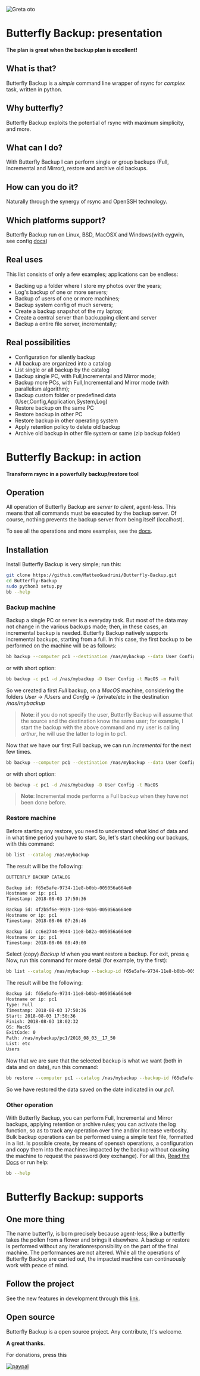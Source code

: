 ![Greta oto](img/bb.png)

# Butterfly Backup: presentation
**The plan is great when the backup plan is excellent!**

## What is that?
Butterfly Backup is a _simple_ command line wrapper of rsync for _complex_ task, written in python.

## Why butterfly?
Butterfly Backup exploits the potential of rsync with maximum simplicity, and more.

## What can I do?
With Butterfly Backup I can perform single or group backups (Full, Incremental and Mirror), restore and archive old backups.

## How can you do it?
Naturally through the synergy of rsync and OpenSSH technology.

## Which platforms support?
Butterfly Backup run on Linux, BSD, MacOSX and Windows(with cygwin, see config [docs](https://Butterfly-Backup.readthedocs.io/en/latest/))

## Real uses
This list consists of only a few examples; applications can be endless:
* Backing up a folder where I store my photos over the years;
* Log's backup of one or more servers;
* Backup of users of one or more machines;
* Backup system config of much servers;
* Create a backup snapshot of the my laptop;
* Create a central server than backupping client and server
* Backup a entire file server, incrementally;

## Real possibilities
- Configuration for silently backup
- All backup are organized into a catalog
- List single or all backup by the catalog
- Backup single PC, with Full,Incremental and Mirror mode;
- Backup more PCs, with Full,Incremental and Mirror mode (with parallelism algorithm);
- Backup custom folder or predefined data (User,Config,Application,System,Log)
- Restore backup on the same PC
- Restore backup in other PC
- Restore backup in other operating system
- Apply retention policy to delete old backup
- Archive old backup in other file system or same (zip backup folder)


# Butterfly Backup: in action
**Transform rsync in a powerfully backup/restore tool**

## Operation
All operation of Butterfly Backup are _server to client_, agent-less.
This means that all commands must be executed by the backup server. Of course, nothing prevents the backup server from being itself (localhost).

To see all the operations and more examples, see the [docs](https://Butterfly-Backup.readthedocs.io/en/latest/).

## Installation
Install Butterfly Backup is very simple; run this:
```bash
git clone https://github.com/MatteoGuadrini/Butterfly-Backup.git
cd Butterfly-Backup
sudo python3 setup.py
bb --help
```

### Backup machine
Backup a single PC or server is a everyday task. 
But most of the data may not change in the various backups made;
then, in these cases, an incremental backup is needed.
Butterfly Backup natively supports incremental backups, starting from a full.
In this case, the first backup to be performed on the machine will be as follows:
```bash
bb backup --computer pc1 --destination /nas/mybackup --data User Config --type MacOS --mode Full
```
or with short option:
```bash
bb backup -c pc1 -d /nas/mybackup -D User Config -t MacOS -m Full
```
So we created a first _Full_ backup, on a _MacOS_ machine, considering the folders _User_ -> /Users and _Config_ -> /private/etc in the destination _/nas/mybackup_
> **Note**: if you do not specify the user, Butterfly Backup will assume that the source and the destination know the same user; for example, I start the backup with the above command and my user is calling _arthur_, he will use the latter to log in to pc1.

Now that we have our first Full backup, we can run _incremental_ for the next few times.
```bash
bb backup --computer pc1 --destination /nas/mybackup --data User Config --type MacOS 
```
or with short option:
```bash
bb backup -c pc1 -d /nas/mybackup -D User Config -t MacOS
```
> **Note**: Incremental mode performs a Full backup when they have not been done before.

### Restore machine
Before starting any restore, you need to understand what kind of data and in what time period you have to start.
So, let's start checking our backups, with this command:
```bash
bb list --catalog /nas/mybackup
```
The result will be the following:
```bash
BUTTERFLY BACKUP CATALOG

Backup id: f65e5afe-9734-11e8-b0bb-005056a664e0
Hostname or ip: pc1
Timestamp: 2018-08-03 17:50:36

Backup id: 4f2b5f6e-9939-11e8-9ab6-005056a664e0
Hostname or ip: pc1
Timestamp: 2018-08-06 07:26:46

Backup id: cc6e2744-9944-11e8-b82a-005056a664e0
Hostname or ip: pc1
Timestamp: 2018-08-06 08:49:00
```
Select (copy) _Backup id_ when you want restore a backup.
For exit, press `q`
Now, run this command for more detail (for example, try the first):
```bash
bb list --catalog /nas/mybackup --backup-id f65e5afe-9734-11e8-b0bb-005056a664e0
```
The result will be the following:
```bash
Backup id: f65e5afe-9734-11e8-b0bb-005056a664e0
Hostname or ip: pc1
Type: Full
Timestamp: 2018-08-03 17:50:36
Start: 2018-08-03 17:50:36
Finish: 2018-08-03 18:02:32
OS: MacOS
ExitCode: 0
Path: /nas/mybackup/pc1/2018_08_03__17_50
List: etc
Users
```
Now that we are sure that the selected backup is what we want (both in data and on date), run this command:
```bash
bb restore --computer pc1 --catalog /nas/mybackup --backup-id f65e5afe-9734-11e8-b0bb-005056a664e0
```
So we have restored the data saved on the date indicated in our _pc1_.

### Other operation
With Butterfly Backup, you can perform Full, Incremental and Mirror backups, applying retention or archive rules;
you can activate the log function, so as to track any operation over time and/or increase verbosity.
Bulk backup operations can be performed using a simple text file, formatted in a list.
Is possible create, by means of openssh operations, a configuration and copy them into the machines impacted by the backup without causing the machine to request the password (key exchange).
For all this, [Read the Docs](https://Butterfly-Backup.readthedocs.io/en/latest/) or run help:
```bash
bb --help
```

# Butterfly Backup: supports

## One more thing
The name butterfly, is born precisely because agent-less; like a butterfly takes the pollen from a flower and brings it elsewhere.
A backup or restore is performed without any iterationresponsibility on the part of the final machine.
The performances are not altered.
While all the operations of Butterfly Backup are carried out, the impacted machine can continuously work with peace of mind.

## Follow the project
See the new features in development through this [link](https://tree.taiga.io/project/matteoguadrini-butterfly-backup/kanban).

## Open source
Butterfly Backup is a open source project. Any contribute, It's welcome.

**A great thanks**.

For donations, press this

[![paypal](https://www.paypalobjects.com/en_US/i/btn/btn_donateCC_LG.gif)](https://www.paypal.me/guos)